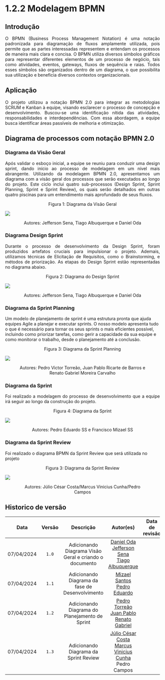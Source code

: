 # 1.2.2 Modelagem BPMN

## Introdução

<div align="justify">
  <p> O BPMN (Business Process Management Notation) é uma notação padronizada para diagramação de fluxos amplamente utilizada, pois permite que as partes interessadas representem e entendam os processos de maneira mais clara e concisa. O BPMN utiliza diversos símbolos gráficos para representar diferentes elementos de um processo de negócio, tais como atividades, eventos, gateways, fluxos de sequência e raias. Todos esses símbolos são organizados dentro de um diagrama, o que possibilita sua utilização e beneficia diversos contextos organizacionais. </p>
</div>

## Aplicação

<div align="justify">
  <p> O projeto utilizou a notação BPMN 2.0 para integrar as metodologias SCRUM e Kanban à equipe, visando esclarecer o processo de concepção e desenvolvimento. Buscou-se uma identificação nítida das atividades, responsabilidades e interdependências. Com essa abordagem, a equipe busca identificar áreas passíveis de melhoria e otimização. </p>
</div>

## Diagrama de processos com notação BPMN 2.0

### Diagrama da Visão Geral

<div align="justify">
  <p> Após validar o esboço inicial, a equipe se reuniu para conduzir uma design sprint, dando início ao processo de modelagem em um nível mais abrangente. Utilizando da modelagem BPMN 2.0, apresentamos um diagrama com a visão geral dos processos que serão executados ao longo do projeto. Este ciclo inclui quatro sub-processos (Design Sprint, Sprint Planning, Sprint e Sprint Review), os quais serão detalhados em outras quatro piscinas para um entendimento mais aprofundado de seus fluxos. </p>
</div>

<center>
  <figure>
    <figcaption>Figura 1: Diagrama da Visão Geral</figcaption>
  </figure>
</center>
<img src="./img/bpmn/diagrama_visao.jpeg" >
<center>
  <figure>
    <figcaption>Autores: Jefferson Sena, Tiago Albuquerque e Daniel Oda</figcaption>
  </figure>
</center>

### Diagrama Design Sprint

<div align="justify">
  <p> Durante o processo de desenvolvimento da Design Sprint, foram produzidos artefatos cruciais para impulsionar o projeto. Ademais, utilizamos técnicas de Elicitação de Requisitos, como o Brainstorming, e métodos de priorização. As etapas do Design Sprint estão representadas no diagrama abaixo. </p>
</div>

<center>
  <figure>
    <figcaption>Figura 2: Diagrama do Design Sprint</figcaption>
  </figure>
</center>
<img src="./img/bpmn/diagram_design_sprint.svg" >
<center>
  <figure>
    <figcaption>Autores: Jefferson Sena, Tiago Albuquerque e Daniel Oda</figcaption>
  </figure>
</center>

### Diagrama da Sprint Planning

<p> Um modelo de planejamento de sprint é uma estrutura pronta que ajuda equipes Agile a planejar e executar sprints. O nosso modelo apresenta tudo o que é necessário para tornar os seus sprints o mais eficientes possível, incluindo como priorizar tarefas, como gerir a capacidade da sua equipe e como monitorar o trabalho, desde o planejamento até a conclusão. </p>

<center>
  <figure>
    <figcaption>Figura 3: Diagrama da Sprint Planning</figcaption>
  </figure>
</center>
<img src="./img/bpmn/diagrama_sprint_planning.jpeg" >
<center>
  <figure>
    <figcaption>Autores: Pedro Victor Torreão, Juan Pablo Ricarte de Barros e Renato Gabriel Moreira Carvalho </figcaption>
  </figure>
</center>

### Diagrama da Sprint

<div align="justify">
  <p> Foi realizado a modelagem do processo de desenvolvimento que a equipe irá seguir ao longo da construção do projeto.</p>
</div>

<center>
  <figure>
    <figcaption>Figura 4: Diagrama da Sprint</figcaption>
  </figure>
</center>
<img src="./img/bpmn/diagram_review.svg" >
<center>
  <figure>
    <figcaption>Autores: Pedro Eduardo SS e Francisco Mizael SS</figcaption>
  </figure>
</center>

### Diagrama da Sprint Review

<p>Foi realizado o diagrama BPMN da Sprint Review que será utilizada no projeto</p>

<center>
  <figure>
    <figcaption>Figura 3: Diagrama da Sprint Review</figcaption>
  </figure>
</center>
<img src="./img/bpmn/bpmn-sprint-review.png" >
<center>
  <figure>
    <figcaption>Autores: Júlio César Costa/Marcus Vinicius Cunha/Pedro Campos</figcaption>
  </figure>
</center>

## Historico de versão

|    Data    | Versão |                       Descrição                        |                                                                         Autor(es)                                                                         | Data de revisão | Revisor(es) |
| :--------: | :----: | :----------------------------------------------------: | :-------------------------------------------------------------------------------------------------------------------------------------------------------: | :-------------: | :---------: |
| 07/04/2024 | `1.0`  | Adicionando Diagrama Visão Geral e criando o documento | [Daniel Oda](https://github.com/danieloda) <br> [Jefferson Sena](https://github.com/JeffesonSenaa) <br> [Tiago Albuquerque](https://github.com/Tiago1604) |                 |             |
| 07/04/2024 | `1.1`  |    Adicionando Diagrama da fase de Desenvolvimento     |                            [Mizael Santos](https://github.com/frmiza) <br> [Pedro Eduardo](https://github.com/PedroEduardoSS)                             |                 |             |
| 07/04/2024 | `1.2`  |     Adicionando Diagrama do Planejamento de Sprint     | [Pedro Torreão](https://github.com/PedroTorreao21) <br> [Juan Pablo](https://github.com/Juan-Ricarte) <br> [Renato Gabriel](https://github.com/Osidious)  |                 |             |
| 07/04/2024 | `1.3`  |     Adicionando Diagrama da Sprint Review    | [Júlio César Costa ](https://github.com/julnox) <br> [Marcus Vinicius Cunha](https://github.com/MarcusVcd) <br> Pedro Campos  |                 |             |